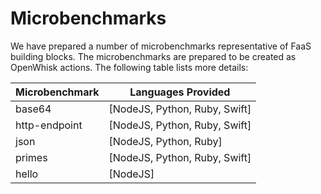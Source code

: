# Microbenchmarks 

We have prepared a number of microbenchmarks representative of FaaS building blocks. The microbenchmarks are prepared to be created as OpenWhisk actions. The following table lists more details:

Microbenchmark | Languages Provided
-------------- | -------------------
base64         | [NodeJS, Python, Ruby, Swift] 
http-endpoint  | [NodeJS, Python, Ruby, Swift] 
json           | [NodeJS, Python, Ruby] 
primes         | [NodeJS, Python, Ruby, Swift]
hello	       | [NodeJS]